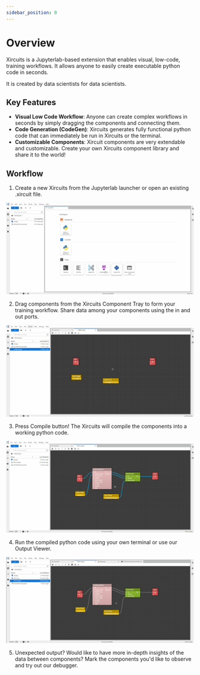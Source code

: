 ```yaml
---
sidebar_position: 0
---
```


# Overview

Xircuits is a Jupyterlab-based extension that enables visual, low-code, training workflows. It allows anyone to easily create executable python code in seconds.

It is created by data scientists for data scientists. 

## Key Features

- **Visual Low Code Workflow**: Anyone can create complex workflows in seconds by simply dragging the components and connecting them.
- **Code Generation (CodeGen)**: Xircuits generates fully functional python code that can immediately be run in Xircuits or the terminal.
- **Customizable Components**: Xircuit components are very extendable and customizable. Create your own Xircuits component library and share it to the world!

## Workflow
1. Create a new Xircuits from the Jupyterlab launcher or open an existing .xircuit file.

![xircuit](./images/open-xircuit.gif)

2. Drag components from the Xircuits Component Tray to form your training workflow. Share data among your components using the in and out ports.

![xircuit-components](./images/components.gif)

3. Press Compile button! The Xircuits will compile the components into a working python code.

![xircuit-parser](./images/python-parser.gif)

4. Run the compiled python code using your own terminal or use our Output Viewer. 

![xircuit-runner](./images/xircuits-runner.gif)

5. Unexpected output? Would like to have more in-depth insights of the data between components? Mark the components you'd like to observe and try out our debugger.